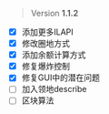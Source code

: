 > Version **1.1.2**
 
 - [x] 添加更多ILAPI
 - [x] 修改圈地方式
 - [x] 添加余额计算方式
 - [x] 修复爆炸控制
 - [x] 修复GUI中的潜在问题
 - [ ] 加入领地describe
 - [ ] 区块算法
